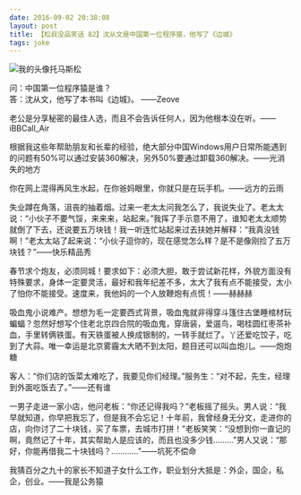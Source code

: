 ```yaml
---
date: 2016-09-02 20:38:08
layout: post
title: 【松叔没品笑话 82】沈从文是中国第一位程序猿，他写了《边城》
tags: joke
---
```

![我的头像](http://a.33iq.com/data/uploaded-files/small/13/12/23/13877701680.jpg)托马斯松


问：中国第一位程序猿是谁？  
答：沈从文，他写了本书叫《边城》。
——Zeove

老公是分享秘密的最佳人选，而且不会告诉任何人，因为他根本没在听。——iBBCall_Air

根据我这些年帮助朋友和长辈的经验，绝大部分中国Windows用户日常所能遇到的问题有50%可以通过安装360解决，另外50%要通过卸载360解决。——光消失的地方

你在网上混得再风生水起，在你爸妈眼里，你就只是在玩手机。——远方的云雨

失业蹲在角落，沮丧的抽着烟。过来一老太太问我怎么了，我说失业了。老太太说：“小伙子不要气馁，来来来，站起来。”我挥了手示意不用了，谁知老太太顺势就倒了下去，还说要五万块钱！我一听连忙站起来过去扶她并解释：“我真没钱啊！”老太太站了起来说：“小伙子逗你的，现在感觉怎么样？是不是像刚捡了五万块钱？”——快乐精品秀

春节求个炮友，必须同城！要求如下：必须大胆，敢于尝试新花样，外貌方面没有特殊要求，身体一定要灵活，最好和我年纪差不多，太大了我有点不能接受，太小了怕你不能接受。速度来，我他妈的一个人放鞭炮有点慌！——赫赫赫

吸血鬼小说难产。想想为毛一定要西式背景，吸血鬼就非得穿斗篷住古堡睡棺材玩蝙蝠？忽然好想写个住老北京四合院的吸血鬼，穿唐装，爱遛鸟，喝桂圆红枣茶补血，手里转俩铁蛋。有天铁蛋被人换成银制的，一转手就烂了。丫还爱吃饺子，吃到了大蒜。唯一幸运是北京雾霾太大晒不到太阳，题目还可以叫血炮儿。——炮炮糖

客人：“你们店的饭菜太难吃了，我要见你们经理。”服务生：“对不起，先生，经理到外面吃饭去了。”——还有谁

一男子走进一家小店，他问老板：“你还记得我吗？”老板摇了摇头。男人说：“我早就知道，你早把我忘了，但是我不会忘记！十年前，我曾经身无分文，走进你的店，向你讨了二十块钱，买了车票，去城市打拼！”老板笑笑：“没想到你一直记的啊，竟然记了十年，其实帮助人是应该的，而且也没多少钱………”男人又说：“那好，你能再借我二十块钱吗？…………”——坑死不偿命

我猜百分之九十的家长不知道子女什么工作，职业划分大抵是：外企，国企，私企，创业。——我是公务猿

